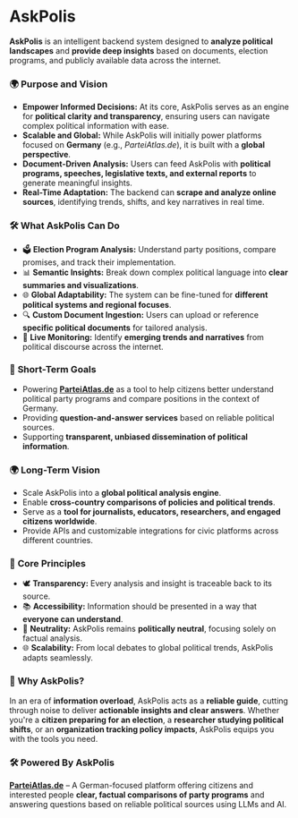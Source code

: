 # AskPolis

**AskPolis** is an intelligent backend system designed to **analyze political landscapes** and **provide deep insights** based on documents, election programs, and publicly available data across the internet.

### 🌍 **Purpose and Vision**

- **Empower Informed Decisions:** At its core, AskPolis serves as an engine for **political clarity and transparency**, ensuring users can navigate complex political information with ease.
- **Scalable and Global:** While AskPolis will initially power platforms focused on **Germany** (e.g., _ParteiAtlas.de_), it is built with a **global perspective**.
- **Document-Driven Analysis:** Users can feed AskPolis with **political programs, speeches, legislative texts, and external reports** to generate meaningful insights.
- **Real-Time Adaptation:** The backend can **scrape and analyze online sources**, identifying trends, shifts, and key narratives in real time.

### 🛠️ **What AskPolis Can Do**

- 🗳️ **Election Program Analysis:** Understand party positions, compare promises, and track their implementation.
- 📊 **Semantic Insights:** Break down complex political language into **clear summaries and visualizations**.
- 🌐 **Global Adaptability:** The system can be fine-tuned for **different political systems and regional focuses**.
- 🔍 **Custom Document Ingestion:** Users can upload or reference **specific political documents** for tailored analysis.
- 📰 **Live Monitoring:** Identify **emerging trends and narratives** from political discourse across the internet.

### 🚀 **Short-Term Goals**

- Powering **[ParteiAtlas.de](https://parteiatlas.de)** as a tool to help citizens better understand political party programs and compare positions in the context of Germany.
- Providing **question-and-answer services** based on reliable political sources.
- Supporting **transparent, unbiased dissemination of political information**.

### 🌍 **Long-Term Vision**

- Scale AskPolis into a **global political analysis engine**.
- Enable **cross-country comparisons of policies and political trends**.
- Serve as a **tool for journalists, educators, researchers, and engaged citizens worldwide**.
- Provide APIs and customizable integrations for civic platforms across different countries.

### 🔑 **Core Principles**

- 🕊️ **Transparency:** Every analysis and insight is traceable back to its source.
- 📚 **Accessibility:** Information should be presented in a way that **everyone can understand**.
- 🤝 **Neutrality:** AskPolis remains **politically neutral**, focusing solely on factual analysis.
- 🌐 **Scalability:** From local debates to global political trends, AskPolis adapts seamlessly.

### 📜 **Why AskPolis?**

In an era of **information overload**, AskPolis acts as a **reliable guide**, cutting through noise to deliver **actionable insights and clear answers**. Whether you're a **citizen preparing for an election**, a **researcher studying political shifts**, or an **organization tracking policy impacts**, AskPolis equips you with the tools you need.

### 🛠️ **Powered By AskPolis**

**[ParteiAtlas.de](https://parteiatlas.de)** – A German-focused platform offering citizens and interested people **clear, factual comparisons of party programs** and answering questions based on reliable political sources using LLMs and AI.
